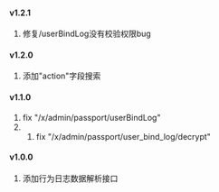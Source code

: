 
#### v1.2.1
1. 修复/userBindLog没有校验权限bug

#### v1.2.0
1. 添加"action"字段搜索

#### v1.1.0
1. fix "/x/admin/passport/userBindLog"
2. 1. fix "/x/admin/passport/user_bind_log/decrypt"

#### v1.0.0
1. 添加行为日志数据解析接口
